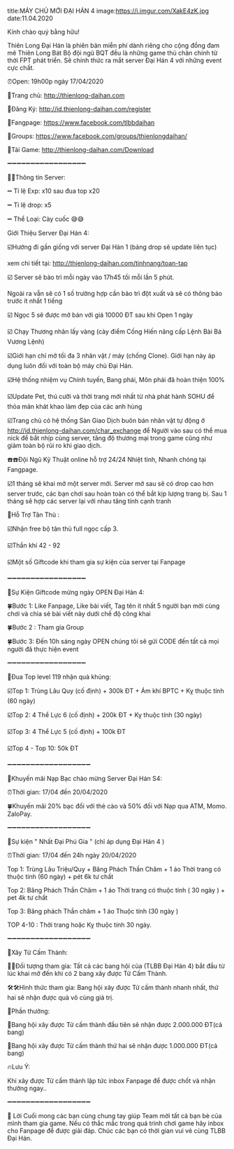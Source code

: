 title:MÁY CHỦ MỚI ĐẠI HÁN 4 
image:https://i.imgur.com/XakE4zK.jpg
date:11.04.2020

Kính chào quý bằng hữu!

Thiên Long Đại Hán là phiên bản miễn phí dành riêng cho cộng đồng đam mê Thiên Long Bát Bộ đội ngũ BQT đều là những game thủ chân chính từ thời FPT phát triển. Sẽ chính thức ra mắt server Đại Hán 4 với những event cực chất.
 
 ⏰Open: 19h00p ngày 17/04/2020

🔰Trang chủ: http://thienlong-daihan.com

🔰Đăng Ký: http://id.thienlong-daihan.com/register

🔰Fangpage: https://www.facebook.com/tlbbdaihan

🔰Groups: https://www.facebook.com/groups/thienlongdaihan/

🔰Tải Game: http://thienlong-daihan.com/Download

➖➖➖➖➖➖➖➖➖➖➖➖➖➖➖➖➖

📣📣Thông tin Server:

➖ Tỉ lệ Exp: x10 sau đua top x20

➖ Tỉ lệ drop: x5

➖ Thể Loại: Cày cuốc 😅😅

Giới Thiệu Server Đại Hán 4:

☑️Hướng đi gần giống với server Đại Hán 1 (bảng drop sẽ update liên tục)

xem chi tiết tại: http://thienlong-daihan.com/tinhnang/toan-tap

☑️ Server sẽ bảo trì mỗi ngày vào 17h45 tối mỗi lần 5 phút.

Ngoài ra vẫn sẽ có 1 số trường hợp cần bảo trì đột xuất và sẽ có thông báo trước ít nhất 1 tiếng

☑️ Ngọc 5 sẽ được mở bán với giá 10000 ĐT sau khi Open 1 ngày 

☑️ Chạy Thương nhân lấy vàng (cày điểm Cống Hiến nâng cấp Lệnh Bài Bá Vương Lệnh)

☑️Giới hạn chỉ mở tối đa 3 nhân vật / máy (chống Clone). Giới hạn này áp dụng luôn đối với toàn bộ máy chủ Đại Hán.

☑️Hệ thống nhiệm vụ Chính tuyến, Bang phái, Môn phái đã hoàn thiện 100% 

☑️Update Pet, thú cưỡi và thời trang mới nhất từ nhà phát hành SOHU để thỏa mãn khát khao làm đẹp của các anh hùng

☑️Trang chủ có hệ thống Sàn Giao Dịch buôn bán nhân vật tự động ở http://id.thienlong-daihan.com/char_exchange để Người vào sau có thể mua nick để bắt nhịp cùng server, tăng độ thương mại trong game cũng như giảm toàn bộ rủi ro khi giao dịch.

☎️☎️Đội Ngũ Kỹ Thuật online hỗ trợ 24/24 Nhiệt tình, Nhanh chóng tại Fangpage.

☑️1 tháng sẽ khai mở một server mới. Server mở sau sẽ có drop cao hơn server trước, các bạn chơi sau hoàn toàn có thể bắt kịp lượng trang bị. Sau 1 tháng sẽ hợp các server lại với nhau tăng tính cạnh tranh

🎁Hỗ Trợ Tân Thủ :

☑️Nhận free bộ tân thủ full ngọc cấp 3.

☑️Thần khí 42 - 92

☑️Một số Giftcode khi tham gia sự kiện của server tại Fanpage

➖➖➖➖➖➖➖➖➖➖➖➖➖➖➖➖➖

🎁Sự Kiện Giftcode mừng ngày OPEN Đại Hán 4:

🍀Bước 1: Like Fanpage, Like bài viết, Tag tên ít nhất 5 người bạn mời cùng chơi và chia sẻ bài viết này dưới chế độ công khai

🍀Bước 2 : Tham gia Group

🍀Bước 3: Đến 10h sáng ngày OPEN chúng tôi sẽ gửi CODE đến tất cả mọi người đã thực hiện event

➖➖➖➖➖➖➖➖➖➖➖➖➖➖➖➖➖

🎁Đua Top level 119 nhận quà khủng:

☑️Top 1: Trùng Lâu Quy (cố định) + 300k ĐT + Ám khí BPTC + Kỵ thuộc tính (60 ngày)

☑️Top 2: 4 Thể Lực 6 (cố định) + 200k ĐT + Kỵ thuộc tính (30 ngày)

☑️Top 3: 4 Thể Lực 5 (cố định) + 100k ĐT

☑️Top 4 - Top 10: 50k ĐT

➖➖➖➖➖➖➖➖➖➖➖➖➖➖➖➖➖➖

🎁Khuyến mãi Nạp Bạc chào mừng Server Đại Hán S4:

⏰Thời gian: 17/04 đến 20/04/2020

🍀Khuyến mãi 20% bạc đối với thẻ cào và 50% đối với Nạp qua ATM, Momo. ZaloPay.

➖➖➖➖➖➖➖➖➖➖➖➖➖➖➖➖➖➖

🎁Sự kiện " Nhất Đại Phú Gia " (chỉ áp dụng Đại Hán 4 )

⏰Thời gian: 17/04 đến 24h ngày 20/04/2020

Top 1: Trùng Lâu Triệu/Quy + Băng Phách Thần Châm + 1 áo Thời trang có thuộc tính (60 ngày) + pét 6k tư chất

Top 2: Băng Phách Thần Châm + 1 áo Thời trang có thuộc tính ( 30 ngày ) + pet 4k tư chất

Top 3: Băng phách Thần châm + 1 áo Thuộc tính (30 ngày )

TOP 4-10 : Thời trang hoặc Kỵ thuộc tính 30 ngày.

➖➖➖➖➖➖➖➖➖➖➖➖➖➖➖➖➖➖

🎁Xây Tử Cấm Thành:

📌📌Đối tượng tham gia: Tất cả các bang hội của (TLBB Đại Hán 4) bắt đầu từ lúc khai mở đến khi có 2 bang xây được Tử Cấm Thành.

🛠🛠Hình thức tham gia: Bang hội xây được Tử cấm thành nhanh nhất, thứ hai sẽ nhận được quà vô cùng giá trị.

🔮Phần thưởng:

🎁Bang hội xây được Tử cấm thành đầu tiên sẽ nhận được 2.000.000 ĐT(cả bang)

🎁Bang hội xây được Tử cấm thành thứ hai sẽ nhận được 1.000.000 ĐT(cả bang)

🔥Lưu Ý:

Khi xây được Tử cấm thành lập tức inbox Fanpage để được chốt và nhận thưởng ngay..

➖➖➖➖➖➖➖➖➖➖➖➖➖➖➖➖➖➖

🛑 Lời Cuối mong các bạn cùng chung tay giúp Team mời tất cả bạn bè của mình tham gia game.
Nếu có thắc mắc trong quá trình chơi game hãy inbox cho Fanpage để được giải đáp. Chúc các bạn có thời gian vui vẻ cùng TLBB Đại Hán.

